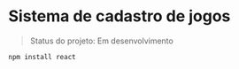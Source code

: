 <h1>  Sistema de cadastro de jogos</h1>

>Status do projeto: Em desenvolvimento 

```
npm install react

```
